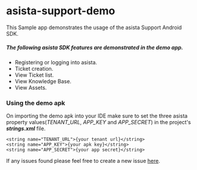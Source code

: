 # asista-support-demo
This Sample app demonstrates the usage of the asista Support Android SDK.


##### The following asista SDK features are demonstrated in the demo app.
- Registering or logging into asista.
- Ticket creation.
- View Ticket list.
- View Knowledge Base.
- View Assets.


### Using the demo apk
On importing the demo apk into your IDE make sure to set the three asista property values(*TENANT_URL*, *APP_KEY* and *APP_SECRET*) in the project's **_strings.xml_** file.  
```
<string name="TENANT_URL">{your tenant url}</string>
<string name="APP_KEY">{your apk key}</string>
<string name="APP_SECRET">{your app secret}</string>
```

If any issues found please feel free to create a new issue [here](https://github.com/cherrylabstech/asista-sdk-android-demo/issues).
